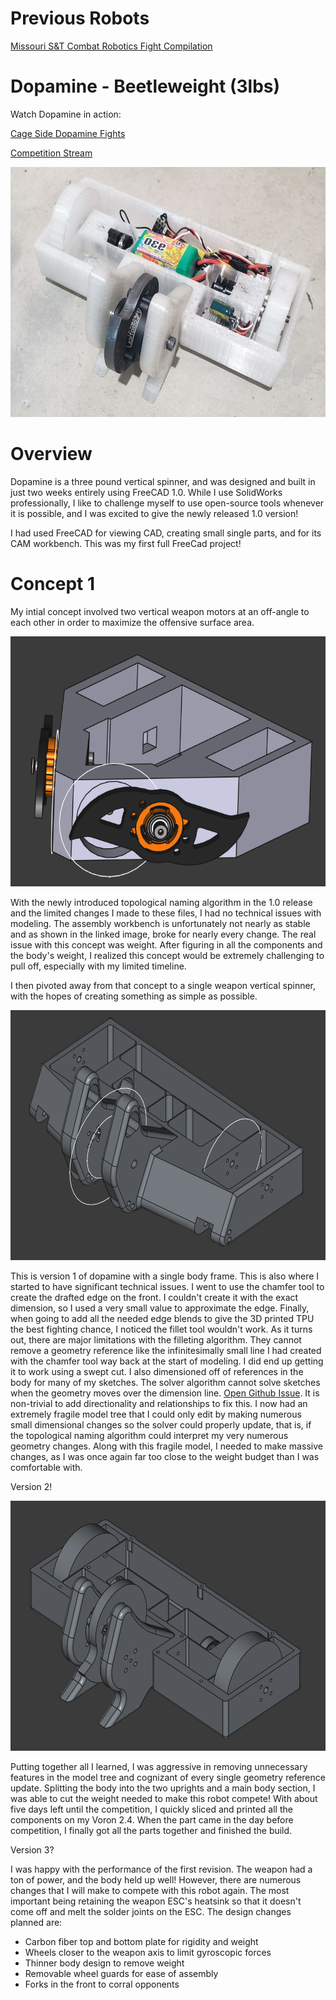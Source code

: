 # Previous Robots
[Missouri S&T Combat Robotics Fight Compilation](https://youtu.be/2jmfZkLVLY4)
# Dopamine - Beetleweight (3lbs)
Watch Dopamine in action:

[Cage Side Dopamine Fights](https://youtu.be/8gMDauhMamM)

[Competition Stream](https://www.youtube.com/live/L-PKoHOr0sI)

<img src="https://github.com/Collin-Brock/Combat-Robotics/blob/main/assets/Dopamine%20Finished.png" alt="Finshed Dopamine" width="600" height="400">

# Overview

Dopamine is a three pound vertical spinner, and was designed and built in just two weeks entirely using FreeCAD 1.0. While I use SolidWorks professionally, I like to challenge myself to use open-source tools whenever it is possible, and I was excited to give the newly released 1.0 version!

I had used FreeCAD for viewing CAD, creating small single parts, and for its CAM workbench. This was my first full FreeCad project!
# Concept 1
My intial concept involved two vertical weapon motors at an off-angle to each other in order to maximize the offensive surface area.

<img src="https://github.com/Collin-Brock/Combat-Robotics/blob/main/assets/Dopamine%20Concept%201.PNG" alt="Concept 1" width="600" height="400">

With the newly introduced topological naming algorithm in the 1.0 release and the limited changes I made to these files, I had no technical issues with modeling. The assembly workbench is unfortunately not nearly as stable and as shown in the linked image, broke for nearly every change. The real issue with this concept was weight. After figuring in all the components and the body's weight, I realized this concept would be extremely challenging to pull off, especially with my limited timeline.

I then pivoted away from that concept to a single weapon vertical spinner, with the hopes of creating something as simple as possible.

<img src="https://github.com/Collin-Brock/Combat-Robotics/blob/main/assets/Dopamine%20V1.PNG" alt="Concept 1" width="600" height="400">

This is version 1 of dopamine with a single body frame. This is also where I started to have significant technical issues. I went to use the chamfer tool to create the drafted edge on the front. I couldn't create it with the exact dimension, so I used a very small value to approximate the edge.  Finally, when going to add all the needed edge blends to give the 3D printed TPU the best fighting chance, I noticed the fillet tool wouldn't work. As it turns out, there are major limitations with the filleting algorithm. They cannot remove a geometry reference like the infinitesimally small line I had created with the chamfer tool way back at the start of modeling. I did end up getting it to work using a swept cut. I also dimensioned off of references in the body for many of my sketches. The solver algorithm cannot solve sketches when the geometry moves over the dimension line. [Open Github Issue](https://github.com/FreeCAD/FreeCAD/issues/17579). It is non-trivial to add directionality and relationships to fix this. I now had an extremely fragile model tree that I could only edit by making numerous small dimensional changes so the solver could properly update, that is, if the topological naming algorithm could interpret my very numerous geometry changes. Along with this fragile model, I needed to make massive changes, as I was once again far too close to the weight budget than I was comfortable with.

Version 2!

<img src="https://github.com/Collin-Brock/Combat-Robotics/blob/main/assets/Dopamine%20Cad.PNG" alt="Final CAD" width="600" height="400">

Putting together all I learned, I was aggressive in removing unnecessary features in the model tree and cognizant of every single geometry reference update. Splitting the body into the two uprights and a main body section, I was able to cut the weight needed to make this robot compete! With about five days left until the competition, I quickly sliced and printed all the components on my Voron 2.4. When the part came in the day before competition, I finally got all the parts together and finished the build.

Version 3?

I was happy with the performance of the first revision. The weapon had a ton of power, and the body held up well! However, there are numerous changes that I will make to compete with this robot again. The most important being retaining the weapon ESC's heatsink so that it doesn't come off and melt the solder joints on the ESC. The design changes planned are:
- Carbon fiber top and bottom plate for rigidity and weight
- Wheels closer to the weapon axis to limit gyroscopic forces
- Thinner body design to remove weight
- Removable wheel guards for ease of assembly
- Forks in the front to corral opponents
